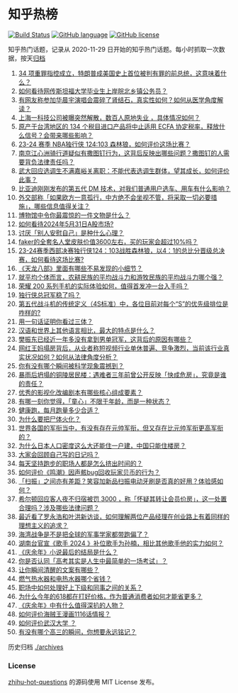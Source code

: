 # 知乎热榜
[![Build Status](https://github.com/ToWeLong/zhihu-hot-questions/workflows/CI/badge.svg)](https://github.com/ToWeLong/zhihu-hot-questions/actions)
[![GitHub language](https://img.shields.io/badge/language-golang-orange.svg)](https://golang.org/)
[![GitHub license](https://img.shields.io/github/license/ToWeLong/zhihu-hot-questions)](https://github.com/ToWeLong/zhihu-hot-questions/blob/main/LICENSE)

知乎热门话题，记录从 2020-11-29 日开始的知乎热门话题。每小时抓取一次数据，按天[归档](./archives)

<!-- BEGIN -->

1. [34 项重罪指控成立，特朗普成美国史上首位被判有罪的前总统，这意味着什么？](https://www.zhihu.com/question/657735875)
1. [如何看待网传斯坦福大学毕业生上岸皖北乡镇公务员？](https://www.zhihu.com/question/657591428)
1. [有网友称参加华晨宇演唱会震碎了肾结石，真实性如何？如何从医学角度解读？](https://www.zhihu.com/question/657661087)
1. [上海一科技公司被曝突然解散，数百人原地失业 ，具体情况如何？](https://www.zhihu.com/question/657650031)
1. [原产于台湾地区的 134 个税目进口产品将中止适用 ECFA 协定税率，释放什么信号？会带来哪些影响？](https://www.zhihu.com/question/657739123)
1. [23-24 赛季 NBA独行侠 124:103 森林狼，如何评价这场比赛？](https://www.zhihu.com/question/657737747)
1. [南京江心洲骑行道疑似有撒图钉行为，这背后反映出哪些问题？撒图钉的人需要背负法律责任吗？](https://www.zhihu.com/question/657565907)
1. [武大回应选调生不满嘉峪关离职：不能代表选调生群体，望其成长，如何评价此事？](https://www.zhihu.com/question/657660373)
1. [比亚迪刚刚发布的第五代 DM 技术，对我们普通用户选车、用车有什么影响？](https://www.zhihu.com/question/657746393)
1. [外交部称「如果欧方一意孤行，中方绝不会坐视不管，将采取一切必要措施」，哪些信息值得关注？](https://www.zhihu.com/question/657656571)
1. [博物馆中令你最震惊的一件文物是什么？](https://www.zhihu.com/question/495456125)
1. [如何看待2024年5月31日A股市场?](https://www.zhihu.com/question/656066180)
1. [讨厌「别人安慰自己」是种什么心理？](https://www.zhihu.com/question/657492890)
1. [faker的全套名人堂皮肤价值3600左右，买的玩家会超过10%吗？](https://www.zhihu.com/question/657599038)
1. [23-24赛季西部决赛独行侠124：103战胜森林狼，以4：1的总比分晋级总决赛，如何看待这场比赛?](https://www.zhihu.com/question/657747836)
1. [《天龙八部》里面有哪些不易发现的小细节？](https://www.zhihu.com/question/466652895)
1. [就平均个体而言，农耕民族的平均战斗力和游牧民族的平均战斗力哪个强？](https://www.zhihu.com/question/657649755)
1. [荣耀 200 系列手机的实际体验如何，值得首发冲一台入手吗？](https://www.zhihu.com/question/657684615)
1. [独行侠总冠军稳了吗？](https://www.zhihu.com/question/656944257)
1. [第五代战斗机的传统定义（4S标准）中，各位目前对每个“S”的优先级排位是咋样的?](https://www.zhihu.com/question/657590042)
1. [用一句话证明你看过三体？](https://www.zhihu.com/question/651692002)
1. [汉语和世界上其他语言相比，最大的特点是什么？](https://www.zhihu.com/question/657535174)
1. [樊振东已经近一年多没有拿到男单冠军，这背后的原因有哪些？](https://www.zhihu.com/question/655890547)
1. [网红王妈塌房背后，从业者称短视频行业单休普遍、竞争激烈，当前该行业真实状况如何？如何从法律角度分析？](https://www.zhihu.com/question/657636922)
1. [你有没有哪个瞬间被科学现象震撼到？](https://www.zhihu.com/question/656902166)
1. [暴雨后坍塌的铜陵居民楼：遇难者三年前曾公开反映「快成危房」，究竟是谁的责任？](https://www.zhihu.com/question/657650537)
1. [优秀的影视化改编剧本有哪些核心组成要素？](https://www.zhihu.com/question/657034197)
1. [有哪一刻你觉得，「童心」不限于年龄，而是一种状态？](https://www.zhihu.com/question/657040761)
1. [健康跑，每月跑量多少合适？](https://www.zhihu.com/question/657259530)
1. [为什么要把尸体火化？](https://www.zhihu.com/question/575584747)
1. [世界各国的军衔当中，有没有存在元帅军衔，但又存在比元帅军衔更高军衔的？](https://www.zhihu.com/question/656285097)
1. [为什么日本人口密度这么大还能住一户建，中国只能住楼房？](https://www.zhihu.com/question/634822885)
1. [大家会回顾自己写的日记吗？](https://www.zhihu.com/question/656239410)
1. [每天坚持跑步的职场人都是怎么挤出时间的？](https://www.zhihu.com/question/653254175)
1. [如何评价《鸣潮》因声骸bug回收玩家贝币的行为？](https://www.zhihu.com/question/657678667)
1. [「扫振」之间亦有差距？笑容加新品扫振电动牙刷是否真的好用？体验感如何？](https://www.zhihu.com/question/657662885)
1. [希尔顿回应客人夜不归宿被罚 3000 ，称「怀疑其转让会员价房」，这一处置合理吗？涉及哪些法律问题？](https://www.zhihu.com/question/657637434)
1. [最近看了罗永浩和叶洪新访谈，如何理解两位产品经理在创业路上有着同样的理想主义的追求？](https://www.zhihu.com/question/657699006)
1. [海湾战争是不是把全球的军事学家都带跑偏了？](https://www.zhihu.com/question/654216072)
1. [湖南台官宣《歌手 2024 》补位歌手为孙楠，相比其他歌手他的实力如何？](https://www.zhihu.com/question/657555757)
1. [《庆余年》小说最后的结局是什么？](https://www.zhihu.com/question/364392686)
1. [你是否认同「高考其实是人生中最简单的一场考试」？](https://www.zhihu.com/question/657034044)
1. [让你瞬间清醒的文案有哪些？](https://www.zhihu.com/question/655907486)
1. [燃气热水器和电热水器哪个省钱？](https://www.zhihu.com/question/380105493)
1. [职场中如何处理好上下级和同事之间的关系？](https://www.zhihu.com/question/657526719)
1. [为什么今年的618都在打好价格，作为普通消费者如何才能省更多？](https://www.zhihu.com/question/657700418)
1. [《庆余年》中有什么值得深扒的人物？](https://www.zhihu.com/question/372103245)
1. [如何评价海贼王漫画1116话情报？](https://www.zhihu.com/question/657457244)
1. [如何评价武汉大学 ？](https://www.zhihu.com/question/394206082)
1. [有没有哪个高三的瞬间，你想要永远铭记？](https://www.zhihu.com/question/657034428)

<!-- END -->

历史归档 [./archives](./archives)


### License
[zhihu-hot-questions](https://github.com/towelong/zhihu-hot-questions) 的源码使用 MIT License 发布。